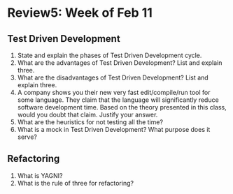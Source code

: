 # Review5: Week of Feb 11

## Test Driven Development
1. State and explain the phases of Test Driven Development cycle.
2. What are the advantages of Test Driven Development? List and explain three.
3. What are the disadvantages of Test Driven Development? List and explain three.
4. A company shows you their new very fast edit/compile/run tool for some language. They claim that the language will significantly reduce software development time. Based on the theory presented in this class, would you doubt that claim. Justify your answer.
5. What are the heuristics for not testing all the time?
6. What is a mock in Test Driven Development? What purpose does it serve?

## Refactoring
1. What is YAGNI?
2. What is the rule of three for refactoring?
